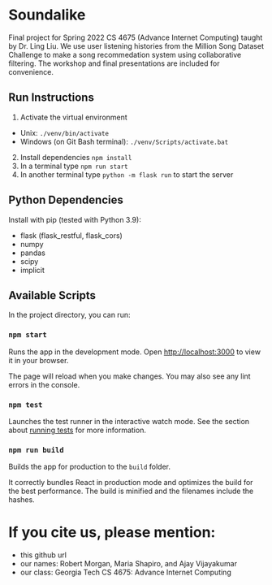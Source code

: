 # Soundalike

Final project for Spring 2022 CS 4675 (Advance Internet Computing) taught by Dr. Ling Liu. We use user listening histories from the Million Song Dataset Challenge to make a song recommedation system using collaborative filtering. The workshop and final presentations are included for convenience. 

## Run Instructions

1.	Activate the virtual environment
  * Unix: `./venv/bin/activate`
  * Windows (on Git Bash terminal): `./venv/Scripts/activate.bat`
2.  Install dependencies `npm install`
3.	In a terminal type `npm run start`
4.	In another terminal type `python -m flask run` to start the server

## Python Dependencies
Install with pip (tested with Python 3.9):
- flask (flask_restful, flask_cors)
- numpy
- pandas
- scipy
- implicit

## Available Scripts

In the project directory, you can run:

### `npm start`

Runs the app in the development mode. Open [http://localhost:3000](http://localhost:3000) to view it in your browser.

The page will reload when you make changes. You may also see any lint errors in the console.

### `npm test`

Launches the test runner in the interactive watch mode. See the section about [running tests](https://facebook.github.io/create-react-app/docs/running-tests) for more information.

### `npm run build`

Builds the app for production to the `build` folder.

It correctly bundles React in production mode and optimizes the build for the best performance. The build is minified and the filenames include the hashes.

# If you cite us, please mention:
- this github url
- our names: Robert Morgan, Maria Shapiro, and Ajay Vijayakumar
- our class: Georgia Tech CS 4675: Advance Internet Computing

